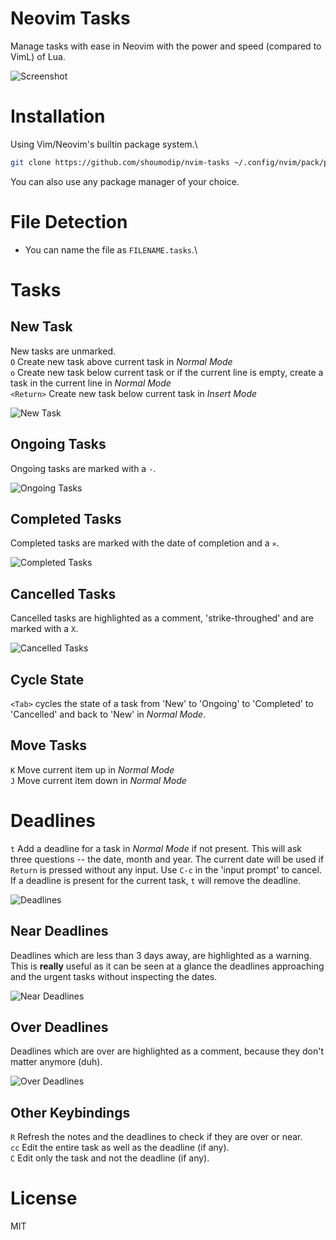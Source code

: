 # Neovim Tasks
Manage tasks with ease in Neovim with the power and speed (compared to VimL) of Lua.

![Screenshot](img/main.png)

# Installation
Using Vim/Neovim's builtin package system.\
```sh
git clone https://github.com/shoumodip/nvim-tasks ~/.config/nvim/pack/plugins/start/nvim-tasks
```

You can also use any package manager of your choice.

# File Detection
- You can name the file as `FILENAME.tasks`.\

# Tasks
## New Task
New tasks are unmarked.\
`O` Create new task above current task in *Normal Mode*\
`o` Create new task below current task or if the current line is empty, create a task in the current line in *Normal Mode*\
`<Return>` Create new task below current task in *Insert Mode*

![New Task](img/new.png)

## Ongoing Tasks
Ongoing tasks are marked with a `-`.

![Ongoing Tasks](img/ongoing.png)

## Completed Tasks
Completed tasks are marked with the date of completion and a `✕`.

![Completed Tasks](img/completed.png)

## Cancelled Tasks
Cancelled tasks are highlighted as a comment, 'strike-throughed' and are marked with a `X`.

![Cancelled Tasks](img/cancelled.png)

## Cycle State
`<Tab>` cycles the state of a task from 'New' to 'Ongoing' to 'Completed' to 'Cancelled' and back to 'New' in *Normal Mode*.

## Move Tasks
`K` Move current item up in *Normal Mode*\
`J` Move current item down in *Normal Mode*

# Deadlines
`t` Add a deadline for a task in *Normal Mode* if not present. This will ask three questions -- the date, month and year. The current date will be used if `Return` is pressed without any input. Use `C-c` in the 'input prompt' to cancel. If a deadline is present for the current task, `t` will remove the deadline.

![Deadlines](img/deadline.png)

## Near Deadlines
Deadlines which are less than 3 days away, are highlighted as a warning. This is **really** useful as it can be seen at a glance the deadlines approaching and the urgent tasks without inspecting the dates.

![Near Deadlines](img/deadline_near.png)

## Over Deadlines
Deadlines which are over are highlighted as a comment, because they don't matter anymore (duh).

![Over Deadlines](img/deadline_over.png)

## Other Keybindings
`R` Refresh the notes and the deadlines to check if they are over or near.\
`cc` Edit the entire task as well as the deadline (if any).\
`C` Edit only the task and not the deadline (if any).

# License
MIT
